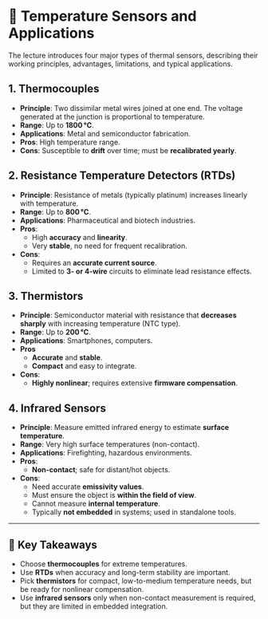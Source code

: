 # 🧪 Temperature Sensors and Applications

The lecture introduces four major types of thermal sensors, describing their working principles, advantages, limitations, and typical applications.

## 1. Thermocouples

* **Principle**: Two dissimilar metal wires joined at one end. The voltage generated at the junction is proportional to temperature.
* **Range**: Up to **1800 °C**.
* **Applications**: Metal and semiconductor fabrication.
* **Pros**: High temperature range.
* **Cons**: Susceptible to **drift** over time; must be **recalibrated yearly**.

## 2. Resistance Temperature Detectors (RTDs)

* **Principle**: Resistance of metals (typically platinum) increases linearly with temperature.
* **Range**: Up to **800 °C**.
* **Applications**: Pharmaceutical and biotech industries.
* **Pros**:
  * High **accuracy** and **linearity**.
  * Very **stable**, no need for frequent recalibration.
* **Cons**:
  * Requires an **accurate current source**.
  * Limited to **3- or 4-wire** circuits to eliminate lead resistance effects.

## 3. Thermistors

* **Principle**: Semiconductor material with resistance that **decreases sharply** with increasing temperature (NTC type).
* **Range**: Up to **200 °C**.
* **Applications**: Smartphones, computers.
* **Pros**
  * **Accurate** and **stable**.
  * **Compact** and easy to integrate.
* **Cons**:
  * **Highly nonlinear**; requires extensive **firmware compensation**.

## 4. Infrared Sensors

* **Principle**: Measure emitted infrared energy to estimate **surface temperature**.
* **Range**: Very high surface temperatures (non-contact).
* **Applications**: Firefighting, hazardous environments.
* **Pros**:
  * **Non-contact**; safe for distant/hot objects.
* **Cons**:
  * Need accurate **emissivity values**.
  * Must ensure the object is **within the field of view**.
  * Cannot measure **internal temperature**.
  * Typically **not embedded** in systems; used in standalone tools.
---

## 🌟 Key Takeaways

* Choose **thermocouples** for extreme temperatures.
* Use **RTDs** when accuracy and long-term stability are important.
* Pick **thermistors** for compact, low-to-medium temperature needs, but be ready for nonlinear compensation.
* Use **infrared sensors** only when non-contact measurement is required, but they are limited in embedded integration.
